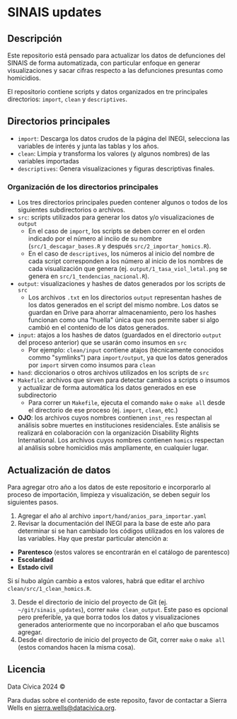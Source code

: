 # SINAIS updates

## Descripción

Este repositorio está pensado para actualizar los datos de defunciones del SINAIS de forma automatizada, con particular enfoque en generar visualizaciones y sacar cifras respecto a las defunciones presuntas como homicidios.

El repositorio contiene scripts y datos organizados en tre principales directorios: `import`, `clean` y `descriptives`.

## Directorios principales

* `import`: Descarga los datos crudos de la página del INEGI, selecciona las variables de interés y junta las tablas y los años.
* `clean`: Limpia y transforma los valores (y algunos nombres) de las variables importadas
* `descriptives`: Genera visualizaciones y figuras descriptivas finales.

### Organización de los directorios principales

* Los tres directorios principales pueden contener algunos o todos de los siguientes subdirectorios o archivos.
* `src`: scripts utilizados para generar los datos y/o visualizaciones de `output`
  * En el caso de `import`, los scripts se deben correr en el orden indicado por el número al inciio de su nombre (`src/1_descagar_bases.R` y después `src/2_importar_homics.R`).
  * En el caso de `descriptives`, los números al inicio del nombre de cada script corresponden a los número al inicio de los nombres de cada visualización que genera (ej. `output/1_tasa_viol_letal.png` se genera en `src/1_tendencias_nacional.R`).
* `output`: visualizaciones y hashes de datos generados por los scripts de `src`
  * Los archivos `.txt` en los directorios `output` representan hashes de los datos generados en el script del mismo nombre. Los datos se guardan en Drive para ahorrar almacenamiento, pero los hashes funcionan como una "huella" única que nos permite saber si algo cambió en el contenido de los datos generados.
* `input`: atajos a los hashes de datos (guardados en el directorio `output` del proceso anterior) que se usarán como insumos en `src`
  * Por ejemplo: `clean/input` contiene atajos (técnicamente conocidos commo "symlinks") para `import/output`, ya que los datos generados por `import` sirven como insumos para `clean`
* `hand`: diccionarios o otros archivos utilizados en los scripts de `src`
* `Makefile`: archivos que sirven para detectar cambios a scripts o insumos y actualizar de forma automática los datos generados en ese subdirectorio
  * Para correr un `Makefile`, ejecuta el comando `make` o `make all` desde el directorio de ese proceso (ej. `import`, `clean`, etc.)
* **OJO**: los archivos cuyos nombres contienen `inst_res` respectan al análisis sobre muertes en instituciones residenciales. Este análisis se realizará en colaboración con la organización Disability Rights International. Los archivos cuyos nombres contienen `homics` respectan al análisis sobre homicidios más ampliamente, en cualquier lugar.

## Actualización de datos

Para agregar otro año a los datos de este repositorio e incorporarlo al proceso de importación, limpieza y visualización, se deben seguir los siguientes pasos.

1. Agregar el año al archivo `import/hand/anios_para_importar.yaml`
2. Revisar la documentación del INEGI para la base de este año para determinar si se han cambiado los códigos utilizados en los valores de las variables. Hay que prestar particular atención a:
  * **Parentesco** (estos valores se encontrarán en el catálogo de parentesco)
  * **Escolaridad**
  * **Estado civil**

Si sí hubo algún cambio a estos valores, habrá que editar el archivo `clean/src/1_clean_homics.R`.

3. Desde el directorio de inicio del proyecto de Git (ej. `~/git/sinais_updates`), correr `make clean_output`. Este paso es opcional pero preferible, ya que borra todos los datos y visualizaciones generados anteriormente que no incorporaban el año que buscamos agregar.
4. Desde el directorio de inicio del proyecto de Git, correr `make` o `make all` (estos comandos hacen la misma cosa).

## Licencia

Data Cívica 2024 ©

Para dudas sobre el contenido de este reposito, favor de contactar a Sierra Wells en sierra.wells@datacivica.org.

<!-- done -->
